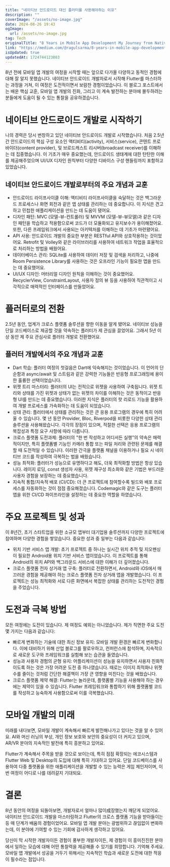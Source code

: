 ```yaml
---
title: "네이티브 안드로이드 대신 플러터를 사용해야하는 이유"
description: ""
coverImage: "/assets/no-image.jpg"
date: 2024-08-26 19:43
ogImage: 
  url: /assets/no-image.jpg
tag: Tech
originalTitle: "8 Years in Mobile App Development My Journey from Native Android to Flutter"
link: "https://medium.com/@ragulsarma/8-years-in-mobile-app-development-my-journey-from-native-android-to-flutter-c8c86b695450"
isUpdated: true
updatedAt: 1724744123803
---
```



8년 전에 모바일 앱 개발의 여정을 시작할 때는 앞으로 다가올 다양하고 동적인 경험에 대해 잘 알지 못했습니다. 네이티브 안드로이드 개발자로서 시작해 Flutter를 마스터하는 과정을 거쳐, 이 여정은 도전적이면서 보람찬 경험이었습니다. 이 블로그 포스트에서는 배운 핵심 교훈, 모바일 앱 개발의 진화, 그리고 이 계속 발전하는 분야에 몰두하려는 분들에게 도움이 될 수 있는 통찰을 공유하겠습니다.

# 네이티브 안드로이드 개발로 시작하기

나의 경력은 당시 번창하고 있던 네이티브 안드로이드 개발로 시작했습니다. 처음 2.5년간 안드로이드의 핵심 구성 요소인 액티비티(activity), 서비스(service), 콘텐트 프로바이더(content provider), 및 브로드캐스트 리시버(broadcast receiver)를 이해하는 데 집중했습니다. 이 기초가 매우 중요했는데, 안드로이드 생태계에 대한 탄탄한 이해를 제공해주었으며 UI/UX 디자인 원칙부터 다양한 디바이스 구성 핸들링까지 포함하고 있었습니다.

## 네이티브 안드로이드 개발로부터의 주요 개념과 교훈

<div class="content-ad"></div>

- 안드로이드 라이프사이클 이해: 액티비티 라이프사이클을 숙달하는 것은 백그라운드 프로세스나 화면 회전과 같은 앱 상태를 관리하는 데 중요합니다. 이 지식은 견고하고 민첩한 애플리케이션을 만드는 데 도움이 됐어요.
- 디자인 패턴: MVC (모델-뷰-컨트롤러) 및 MVVM (모델-뷰-뷰모델)과 같은 디자인 패턴을 학습하고 적용함으로써 코드가 더 모듈화되고 유지보수가 용이해졌어요. 또한, 다른 프레임워크에서 사용되는 아키텍처를 이해하는 데 기초가 마련됐어요.
- API 사용: 안드로이드 개발의 중요한 부분은 RESTful API와 상호작용하는 것이었어요. Retrofit 및 Volley와 같은 라이브러리를 사용하여 네트워크 작업을 효율적으로 처리하는 방법을 배웠어요.
- 데이터베이스 관리: SQLite를 사용하여 데이터 저장 및 검색을 처리하고, 나중에 Room Persistence Library를 사용하는 것은 오프라인 기능이 필요한 앱을 만드는 데 중요했어요.
- UI/UX 디자인: 머터리얼 디자인 원칙을 이해하는 것이 중요했어요. RecyclerView, ConstraintLayout, 사용자 정의 뷰 등을 사용하여 직관적이고 시각적으로 매력적인 인터페이스를 만들었어요.

# 플러터로의 전환

2.5년 동안, 업계가 크로스 플랫폼 솔루션을 향한 이동을 알게 됐어요. 네이티브 성능을 단일 코드베이스로 제공할 것을 약속하는 플러터가 제 관심을 끌었어요. 그래서 5년 이상 동안 제 주요 관심사로 플러터 개발로 전환했어요.

## 플러터 개발에서의 주요 개념과 교훈

<div class="content-ad"></div>

- Dart 학습: 플러터 여정의 첫걸음은 Dart에 익숙해지는 것이었습니다. 이 언어의 단순함과 async/await 및 스트림과 같은 강력한 기능들은 반응형 프로그래밍에 용이한 훌륭한 선택이었습니다.
- 위젯 트리 마스터리: 플러터의 UI는 전적으로 위젯을 사용하여 구축됩니다. 위젯 트리와 상태를 가진 위젯과 상태가 없는 위젯의 차이를 이해하는 것은 동적이고 반응형 UI를 만드는 데 중요했습니다. 이러한 지식은 플러터의 핫 리로드 기능을 활용하여 개발 프로세스를 가속화하는 데 도움이 되었습니다.
- 상태 관리: 플러터에서 상태를 관리하는 것은 큰 응용 프로그램의 경우에 특히 어려울 수 있습니다. 몇 년 동안 Provider, Bloc, Riverpod을 비롯한 다양한 상태 관리 솔루션을 사용해왔습니다. 각각의 장점이 있으며, 적절한 선택은 응용 프로그램의 복잡성과 특정 요구 사항에 따라 다릅니다.
- 크로스 플랫폼 도전과제: 플러터의 "한 번 작성하고 어디서든 실행"의 약속은 매력적이지만, 특히 플랫폼별 기능인 카메라 통합 또는 파일 처리와 관련된 문제를 해결할 때 도전적일 수 있습니다. 이러한 간극을 플랫폼 채널을 이용하거나 필요 시 네이티브 코드를 작성하여 극복하는 법을 배웠습니다.
- 성능 최적화: 플러터가 성능으로 유명하다고 해도, 더욱 최적화할 방법은 항상 있습니다. 레이지 로딩, const 생성자 사용, 위젯 재구성 최소화와 같은 기법은 부드러운 사용자 경험을 보장하는 데 중요했습니다.
- 지속적 통합/지속적 배포 (CI/CD): 더 큰 프로젝트에 참여할수록 빌드와 배포 프로세스를 자동화하는 것이 점점 중요해졌습니다. Codemagic와 같은 도구는 플러터 앱을 위한 CI/CD 파이프라인을 설정하는 데 중요한 역할을 하였습니다.

# 주요 프로젝트 및 성과

이 8년간, 초기 스타트업을 위한 소규모 앱부터 대기업용 솔루션까지 다양한 프로젝트에 참여하며 다양한 경험을 쌓았습니다. 중요한 성과 중 일부는 다음과 같습니다:

- 위치 기반 서비스 앱 개발: 초기 프로젝트 중 하나는 실시간 위치 추적 및 지오펜싱이 필요한 Android용 위치 기반 서비스 앱이었습니다. 이 프로젝트를 통해 Android의 위치 API와 백그라운드 서비스에 대한 이해가 더 깊어졌습니다.
- 크로스 플랫폼 전자 상거래 앱 구축: 플러터로 전환하면서, Android와 iOS에서 매끄러운 경험을 제공해야 하는 크로스 플랫폼 전자 상거래 앱을 개발했습니다. 이 프로젝트는 성능 최적화와 서로 다른 화면에서 복잡한 상태를 관리하는 도전적인 경험을 주었습니다.

<div class="content-ad"></div>

# 도전과 극복 방법

모든 여정에는 도전이 있습니다. 제 여정도 예외는 아니었습니다. 제가 직면한 주요 도전 몇 가지는 다음과 같습니다:

- 빠르게 변화하는 기술에 대한 최신 정보 유지: 모바일 개발 환경은 빠르게 변화합니다. 이에 대비하기 위해 산업 블로그를 팔로우하고, 컨퍼런스에 참석하며, 지속적으로 새로운 도구와 프레임워크를 실험해 보는 습관을 들였습니다.
- 성능과 사용자 경험의 균형 유지: 어플리케이션이 성능을 유지하면서 사용자 친화적이도록 하는 것은 가장 어려운 도전 중 하나였습니다. 때로는 이미지 최적화나 위젯 수를 줄이는 것처럼 간단한 해결책이 가장 큰 영향을 미친다는 것을 배웠습니다.
- 크로스 플랫폼 제약 해결: Flutter는 놀라운데, 플랫폼별 기능을 사용해야 하는 경우에는 제약이 있을 수 있습니다. Flutter 프레임워크와 통합하기 위해 플랫폼별 코드를 작성하고 능숙하게 사용함으로써 이를 극복했습니다.

# 모바일 개발의 미래

<div class="content-ad"></div>

미래를 내다보면, 모바일 개발이 계속해서 빠르게 발전해나가고 있다는 것을 알 수 있어요. AI와 머신 러닝의 부상, 개인 정보 보호와 보안의 중요성이 더 커지고 있으며, AR/VR 분야의 지속적인 발전에 특히 흥분하고 있어요.

Flutter가 계속해서 주목을 받을 것으로 보이는데, 특히 점점 확장되는 에코시스템과 Flutter Web 및 Desktop의 도입에 대해 특히 기대하고 있어요. 단일 코드베이스를 사용하여 다중 플랫폼을 위한 애플리케이션을 개발할 수 있는 능력은 게임 체인저이며, 이번 여정이 어디로 나를 데려갈지 기대되요.

# 결론

8년 동안의 여정을 되돌아보면, 개발자로서 얼마나 많이成장했는지 깨닫게 되었어요. 네이티브 안드로이드 개발을 마스터링하고 Flutter의 크로스 플랫폼 기능을 받아들이는 등 매 단계가 배움의 경험이었어요. 모바일 앱 개발 분야는 광범위하고 끊임없이 변화하는데, 이 분야에 기여할 수 있는 기회에 감사하게 생각하고 있어요.

<div class="content-ad"></div>

당신이 막 시작한 개발자이든 경험이 풍부한 개발자이든, 제 경험이 이 흥미진진한 분야에서 일하는 모습에 대해 어떤 통찰력을 제공해줄 수 있기를 희망합니다. 기억해 주세요. 모바일 앱 개발에서 성공을 거두기 위해서는 지속적인 학습과 새로운 도전에 대한 적응이 필수라는 점입니다.